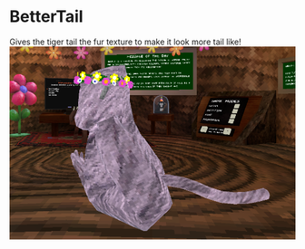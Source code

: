 # BetterTail
Gives the tiger tail the fur texture to make it look more tail like!
![](https://github.com/Evelyn-dumbass/BetterTail/blob/main/Screenshot%202024-03-20%20142249.png)
